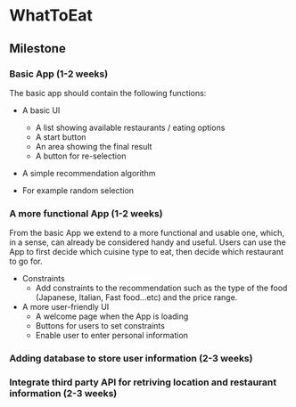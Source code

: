 # WhatToEat

## Milestone
### Basic App (1-2 weeks)
The basic app should contain the following functions:
* A basic UI
  - A list showing available restaurants / eating options 
  - A start button
  - An area showing the final result
  - A button for re-selection
  
 * A simple recommendation algorithm
  - For example random selection
  
### A more functional App (1-2 weeks)
From the basic App we extend to a more functional and usable one, which, in a sense, can already be considered handy and useful. Users can use the App to first decide which cuisine type to eat, then decide which restaurant to go for. 
* Constraints
  - Add constraints to the recommendation such as the type of the food (Japanese, Italian, Fast food...etc) and the price range.
* A more user-friendly UI
  - A welcome page when the App is loading
  - Buttons for users to set constraints
  - Enable user to enter personal information
  
### Adding database to store user information (2-3 weeks)

### Integrate third party API for retriving location and restaurant information (2-3 weeks)

### 
  
